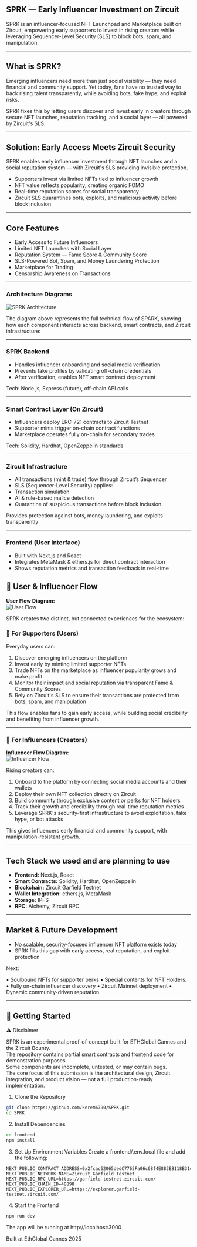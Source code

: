 ## SPRK — Early Influencer Investment on Zircuit

SPRK is an influencer-focused NFT Launchpad and Marketplace built on Zircuit, empowering early supporters to invest in rising creators while leveraging Sequencer-Level Security (SLS) to block bots, spam, and manipulation.

___

## What is SPRK?

Emerging influencers need more than just social visibility — they need financial and community support. Yet today, fans have no trusted way to back rising talent transparently, while avoiding bots, fake hype, and exploit risks.

SPRK fixes this by letting users discover and invest early in creators through secure NFT launches, reputation tracking, and a social layer — all powered by Zircuit's SLS.

___

## Solution: Early Access Meets Zircuit Security

SPRK enables early influencer investment through NFT launches and a social reputation system — with Zircuit's SLS providing invisible protection.

- Supporters invest via limited NFTs tied to influencer growth
- NFT value reflects popularity, creating organic FOMO
- Real-time reputation scores for social transparency
- Zircuit SLS quarantines bots, exploits, and malicious activity before block inclusion

___

## Core Features

- Early Access to Future Influencers
- Limited NFT Launches with Social Layer
- Reputation System — Fame Score & Community Score
- SLS-Powered Bot, Spam, and Money Laundering Protection
- Marketplace for Trading
- Censorship Awareness on Transactions

___


### Architecture Diagrams

![SPRK Architecture](frontend/public/diagram.png)

The diagram above represents the full technical flow of SPARK, showing how each component interacts across backend, smart contracts, and Zircuit infrastructure:

___

### SPRK Backend
-	Handles influencer onboarding and social media verification
-	Prevents fake profiles by validating off-chain credentials
-	After verification, enables NFT smart contract deployment

Tech: Node.js, Express (future), off-chain API calls

___

### Smart Contract Layer (On Zircuit)
-	Influencers deploy ERC-721 contracts to Zircuit Testnet
-	Supporter mints trigger on-chain contract functions
-	Marketplace operates fully on-chain for secondary trades

Tech: Solidity, Hardhat, OpenZeppelin standards

___

### Zircuit Infrastructure
-	All transactions (mint & trade) flow through Zircuit’s Sequencer
-	SLS (Sequencer-Level Security) applies:
- Transaction simulation
- AI & rule-based malice detection
- Quarantine of suspicious transactions before block inclusion

Provides protection against bots, money laundering, and exploits transparently

___

### Frontend (User Interface)
-	Built with Next.js and React
-	Integrates MetaMask & ethers.js for direct contract interaction
-	Shows reputation metrics and transaction feedback in real-time


## 👥 User & Influencer Flow

**User Flow Diagram:**  
![User Flow](frontend/public/user_flow1.png)

SPRK creates two distinct, but connected experiences for the ecosystem:

### 🚀 For Supporters (Users)
Everyday users can:

1. Discover emerging influencers on the platform  
2. Invest early by minting limited supporter NFTs  
3. Trade NFTs on the marketplace as influencer popularity grows and make profit  
4. Monitor their impact and social reputation via transparent Fame & Community Scores  
5. Rely on Zircuit's SLS to ensure their transactions are protected from bots, spam, and manipulation  

This flow enables fans to gain early access, while building social credibility and benefiting from influencer growth.



---

### 🎤 For Influencers (Creators)

**Influencer Flow Diagram:**  
![Influencer Flow](frontend/public/influencer_flow.png) 

Rising creators can:

1. Onboard to the platform by connecting social media accounts and their wallets
2. Deploy their own NFT collection directly on Zircuit  
3. Build community through exclusive content or perks for NFT holders  
4. Track their growth and credibility through real-time reputation metrics  
5. Leverage SPRK's security-first infrastructure to avoid exploitation, fake hype, or bot attacks  

This gives influencers early financial and community support, with manipulation-resistant growth.

___

## Tech Stack we used and are planning to use

- **Frontend:** Next.js, React
- **Smart Contracts:** Solidity, Hardhat, OpenZeppelin
- **Blockchain:** Zircuit Garfield Testnet
- **Wallet Integration:** ethers.js, MetaMask
- **Storage:** IPFS
- **RPC:** Alchemy, Zircuit RPC

___

## Market & Future Development

- No scalable, security-focused influencer NFT platform exists today
- SPRK fills this gap with early access, real reputation, and exploit protection

Next:

• Soulbound NFTs for supporter perks
• Special contents for NFT Holders. 
• Fully on-chain influencer discovery
• Zircuit Mainnet deployment
• Dynamic community-driven reputation

___


## 🚀 Getting Started

⚠️ Disclaimer

SPRK is an experimental proof-of-concept built for ETHGlobal Cannes and the Zircuit Bounty.  
The repository contains partial smart contracts and frontend code for demonstration purposes.  
Some components are incomplete, untested, or may contain bugs.  
The core focus of this submission is the architectural design, Zircuit integration, and product vision — not a full production-ready implementation.

1. Clone the Repository
```bash
git clone https://github.com/kerem6790/SPRK.git
cd SPRK
```

2. Install Dependencies
```bash
cd frontend
npm install
```

3. Set Up Environment Variables
Create a frontend/.env.local file and add the following:
```env
NEXT_PUBLIC_CONTRACT_ADDRESS=0x2fcac62065dedC7765Fa06c68f4E883EB118B31c
NEXT_PUBLIC_NETWORK_NAME=Zircuit Garfield Testnet
NEXT_PUBLIC_RPC_URL=https://garfield-testnet.zircuit.com/
NEXT_PUBLIC_CHAIN_ID=48898
NEXT_PUBLIC_EXPLORER_URL=https://explorer.garfield-testnet.zircuit.com/
```

4. Start the Frontend
```bash
npm run dev
```
The app will be running at http://localhost:3000


Built at EthGlobal Cannes 2025


